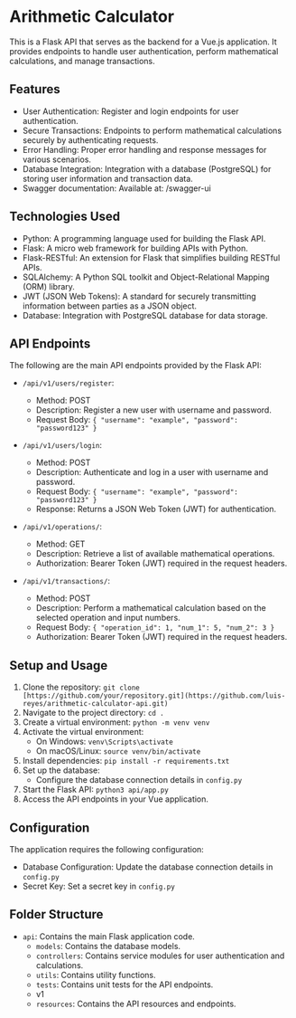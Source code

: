 # Arithmetic Calculator

This is a Flask API that serves as the backend for a Vue.js application. It provides endpoints to handle user authentication, perform mathematical calculations, and manage transactions.

## Features

- User Authentication: Register and login endpoints for user authentication.
- Secure Transactions: Endpoints to perform mathematical calculations securely by authenticating requests.
- Error Handling: Proper error handling and response messages for various scenarios.
- Database Integration: Integration with a database (PostgreSQL) for storing user information and transaction data.
- Swagger documentation: Available at: /swagger-ui

## Technologies Used

- Python: A programming language used for building the Flask API.
- Flask: A micro web framework for building APIs with Python.
- Flask-RESTful: An extension for Flask that simplifies building RESTful APIs.
- SQLAlchemy: A Python SQL toolkit and Object-Relational Mapping (ORM) library.
- JWT (JSON Web Tokens): A standard for securely transmitting information between parties as a JSON object.
- Database: Integration with PostgreSQL database for data storage.

## API Endpoints

The following are the main API endpoints provided by the Flask API:

- `/api/v1/users/register`:
  - Method: POST
  - Description: Register a new user with username and password.
  - Request Body: `{ "username": "example", "password": "password123" }`

- `/api/v1/users/login`:
  - Method: POST
  - Description: Authenticate and log in a user with username and password.
  - Request Body: `{ "username": "example", "password": "password123" }`
  - Response: Returns a JSON Web Token (JWT) for authentication.

- `/api/v1/operations/`:
  - Method: GET
  - Description: Retrieve a list of available mathematical operations.
  - Authorization: Bearer Token (JWT) required in the request headers.

- `/api/v1/transactions/`:
  - Method: POST
  - Description: Perform a mathematical calculation based on the selected operation and input numbers.
  - Request Body: `{ "operation_id": 1, "num_1": 5, "num_2": 3 }`
  - Authorization: Bearer Token (JWT) required in the request headers.

## Setup and Usage

1. Clone the repository: `git clone [https://github.com/your/repository.git](https://github.com/luis-reyes/arithmetic-calculator-api.git)`
2. Navigate to the project directory: `cd .`
3. Create a virtual environment: `python -m venv venv`
4. Activate the virtual environment:
   - On Windows: `venv\Scripts\activate`
   - On macOS/Linux: `source venv/bin/activate`
5. Install dependencies: `pip install -r requirements.txt`
6. Set up the database:
   - Configure the database connection details in `config.py`
7. Start the Flask API: `python3 api/app.py`
8. Access the API endpoints in your Vue application.

## Configuration

The application requires the following configuration:

- Database Configuration: Update the database connection details in `config.py`
- Secret Key: Set a secret key in `config.py`

## Folder Structure

- `api`: Contains the main Flask application code.
  - `models`: Contains the database models.
  - `controllers`: Contains service modules for user authentication and calculations.
  - `utils`: Contains utility functions.
  - `tests`: Contains unit tests for the API endpoints.
  - v1
   - `resources`: Contains the API resources and endpoints.
